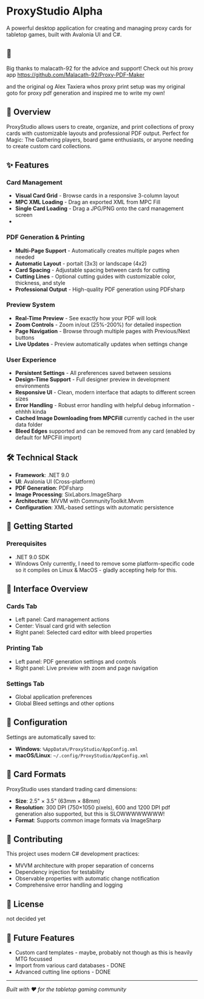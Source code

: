 # ProxyStudio Alpha

A powerful desktop application for creating and managing proxy cards for tabletop games, built with Avalonia UI and C#.

## 🥰 ##
Big thanks to malacath-92 for the advice and support! Check out his proxy app https://github.com/Malacath-92/Proxy-PDF-Maker

and the original og Alex Taxiera whos proxy print setup was my original goto for proxy pdf generation and inspired me to write my own!

## 🎯 Overview

ProxyStudio allows users to create, organize, and print collections of proxy cards with customizable layouts and professional PDF output. Perfect for Magic: The Gathering players, board game enthusiasts, or anyone needing to create custom card collections.

## ✨ Features

### Card Management
- **Visual Card Grid** - Browse cards in a responsive 3-column layout
- **MPC XML Loading** - Drag an exported XML from MPC Fill
- **Single Card Loading** - Drag a JPG/PNG onto the card management screen
- 


### PDF Generation & Printing
- **Multi-Page Support** - Automatically creates multiple pages when needed
- **Automatic Layout** - portait (3x3) or landscape (4x2)
- **Card Spacing** - Adjustable spacing between cards for cutting
- **Cutting Lines** - Optional cutting guides with customizable color, thickness, and style
- **Professional Output** - High-quality PDF generation using PDFsharp

### Preview System
- **Real-Time Preview** - See exactly how your PDF will look
- **Zoom Controls** - Zoom in/out (25%-200%) for detailed inspection
- **Page Navigation** - Browse through multiple pages with Previous/Next buttons
- **Live Updates** - Preview automatically updates when settings change

### User Experience
- **Persistent Settings** - All preferences saved between sessions
- **Design-Time Support** - Full designer preview in development environments
- **Responsive UI** - Clean, modern interface that adapts to different screen sizes
- **Error Handling** - Robust error handling with helpful debug information - ehhhh kinda
- **Cached Image Downloading from MPCFill** currently cached in the user data folder
- **Bleed Edges** supported and can be removed from any card (enabled by default for MPCFill import)

## 🛠 Technical Stack

- **Framework**: .NET 9.0
- **UI**: Avalonia UI (Cross-platform)
- **PDF Generation**: PDFsharp
- **Image Processing**: SixLabors.ImageSharp
- **Architecture**: MVVM with CommunityToolkit.Mvvm
- **Configuration**: XML-based settings with automatic persistence

## 🚀 Getting Started

### Prerequisites
- .NET 9.0 SDK
- Windows Only currently, I need to remove some platform-specific code so it compiles on Linux & MacOS - gladly accepting help for this.




## 🎨 Interface Overview

### Cards Tab
- Left panel: Card management actions
- Center: Visual card grid with selection
- Right panel: Selected card editor with bleed properties

### Printing Tab
- Left panel: PDF generation settings and controls
- Right panel: Live preview with zoom and page navigation

### Settings Tab
- Global application preferences
- Global Bleed settings and other options

## 🔧 Configuration

Settings are automatically saved to:
- **Windows**: `%AppData%/ProxyStudio/AppConfig.xml`
- **macOS/Linux**: `~/.config/ProxyStudio/AppConfig.xml`

## 📖 Card Formats

ProxyStudio uses standard trading card dimensions:
- **Size**: 2.5" × 3.5" (63mm × 88mm)
- **Resolution**: 300 DPI (750×1050 pixels), 600 and 1200 DPI pdf generation also supported, but this is SLOWWWWWWWW!
- **Format**: Supports common image formats via ImageSharp

## 🤝 Contributing

This project uses modern C# development practices:
- MVVM architecture with proper separation of concerns
- Dependency injection for testability
- Observable properties with automatic change notification
- Comprehensive error handling and logging

## 📄 License

not decided yet

## 🔮 Future Features

- Custom card templates - maybe, probably not though as this is heavily MTG focussed
- Import from various card databases - DONE
- Advanced cutting line options - DONE



---

*Built with ❤️ for the tabletop gaming community*
